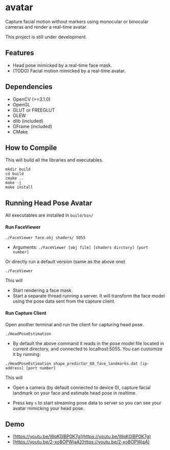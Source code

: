 # avatar
Capture facial motion without markers using monocular or binocular cameras and render a real-time avatar.

This project is still under development.

## Features
* Head pose mimicked by a real-time face mask.
* (TODO) Facial motion mimicked by a real-time avatar.

## Dependencies
* OpenCV (>=3.1.0)
* OpenGL
* GLUT or FREEGLUT
* GLEW
* dlib (included)
* GFrame (included)
* CMake

## How to Compile
This will build all the libraries and executables.

```
mkdir build
cd build
cmake ..
make -j
make install
```

## Running Head Pose Avatar

All executables are installed in `build/bin/`

#### Run FaceViewer

```
./FaceViewer face.obj shaders/ 5055
```
* Arguments: `./FaceViewer [obj file] [shaders dirctory] [port number]`

Or directly run a default version (same as the above one)

```
./FaceViewer
```

This will

* Start rendering a face mask.
* Start a separate thread running a server. It will transform the face model using the pose data sent from the capture client.

#### Run Capture Client
Open another terminal and run the client for capturing head pose.

```
./HeadPoseEstimation
```

* By default the above command it reads in the pose model file located in current directory, and connected to localhost:5055. You can customize it by running: 
```
./HeadPoseEstimation shape_predictor_68_face_landmarks.dat [ip-address] [port number]
```

This will

* Open a camera (by default connected to device 0), capture facial landmark on your face and estimate head pose in realtime.

* Press key `s` to start streaming pose data to server so you can see your avatar mimicking your head pose.

## Demo
* [https://youtu.be/WqK0lBP0K7g](https://youtu.be/WqK0lBP0K7g)
* [https://youtu.be/2-xo8OPWjaA](https://youtu.be/2-xo8OPWjaA)
